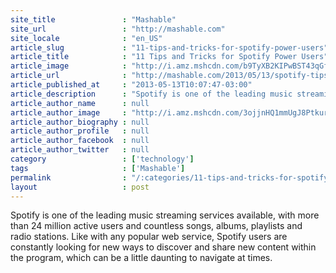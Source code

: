 ```yaml
---
site_title               : "Mashable"
site_url                 : "http://mashable.com"
site_locale              : "en_US"
article_slug             : "11-tips-and-tricks-for-spotify-power-users"
article_title            : "11 Tips and Tricks for Spotify Power Users"
article_image            : "http://i.amz.mshcdn.com/b9TyXB2KIPwBST43qGfu8qhkp_I=/1200x627/2013%2F05%2F13%2Fec%2Fspotifychan.cde94.jpg"
article_url              : "http://mashable.com/2013/05/13/spotify-tips/"
article_published_at     : "2013-05-13T10:07:47-03:00"
article_description      : "Spotify is one of the leading music streaming services available, with more than 24 million active users and countless songs, albums, playlists and radio stations. Like with any popular web service, Spotify users are constantly looking for new ways to discover and share new content within the program, which can be a little daunting to navigate at times."
article_author_name      : null
article_author_image     : "http://i.amz.mshcdn.com/3ojjnHQ1mmUgJ8Ptkur9ORKJXrg=/90x90/2016%2F06%2F30%2Fea%2F201503270cHeadshot_20.ff394.2e0b1.jpg"
article_author_biography : null
article_author_profile   : null
article_author_facebook  : null
article_author_twitter   : null
category                 : ['technology']
tags                     : ['Mashable']
permalink                : "/:categories/11-tips-and-tricks-for-spotify-power-users/"
layout                   : post
---
```


Spotify is one of the leading music streaming services available, with more than 24 million active users and countless songs, albums, playlists and radio stations. Like with any popular web service, Spotify users are constantly looking for new ways to discover and share new content within the program, which can be a little daunting to navigate at times.
